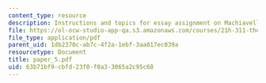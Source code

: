 ```yaml
---
content_type: resource
description: Instructions and topics for essay assignment on Machiavelli.
file: https://ol-ocw-studio-app-qa.s3.amazonaws.com/courses/21h-311-the-renaissance-1300-1600-fall-2004/63b71bf9cbfd23f0f0a33065a2c95c68_paper_5.pdf
file_type: application/pdf
parent_uid: 1db2370c-ab7c-4f2a-1ebf-3aa017ec039a
resourcetype: Document
title: paper_5.pdf
uid: 63b71bf9-cbfd-23f0-f0a3-3065a2c95c68
---
```

